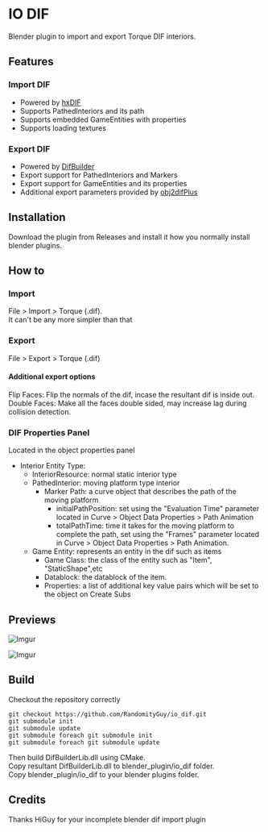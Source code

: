 # IO DIF

Blender plugin to import and export Torque DIF interiors.

## Features

### Import DIF

- Powered by [hxDIF](https://github.com/RandomityGuy/hxDIF)
- Supports PathedInteriors and its path
- Supports embedded GameEntities with properties
- Supports loading textures

### Export DIF

- Powered by [DifBuilder](https://github.com/RandomityGuy/DifBuilder)
- Export support for PathedInteriors and Markers
- Export support for GameEntities and its properties
- Additional export parameters provided by [obj2difPlus](https://github.com/RandomityGuy/obj2difPlus)

## Installation

Download the plugin from Releases and install it how you normally install blender plugins.

## How to

### Import

File > Import > Torque (.dif).  
It can't be any more simpler than that

### Export

File > Export > Torque (.dif)

#### Additional export options

Flip Faces: Flip the normals of the dif, incase the resultant dif is inside out.  
Double Faces: Make all the faces double sided, may increase lag during collision detection.

### DIF Properties Panel

Located in the object properties panel

- Interior Entity Type:
  - InteriorResource: normal static interior type
  - PathedInterior: moving platform type interior
    - Marker Path: a curve object that describes the path of the moving platform
      - initialPathPosition: set using the "Evaluation Time" parameter located in Curve > Object Data Properties > Path Animation
      - totalPathTime: time it takes for the moving platform to complete the path, set using the "Frames" parameter located in Curve > Object Data Properties > Path Animation.
  - Game Entity: represents an entity in the dif such as items
    - Game Class: the class of the entity such as "Item", "StaticShape",etc
    - Datablock: the datablock of the item.
    - Properties: a list of additional key value pairs which will be set to the object on Create Subs

## Previews

![Imgur](https://imgur.com/OkSM6lY.png)

![Imgur](https://imgur.com/3NC5JmH.png)

## Build

Checkout the repository correctly

```
git checkout https://github.com/RandomityGuy/io_dif.git
git submodule init
git submodule update
git submodule foreach git submodule init
git submodule foreach git submodule update
```

Then build DifBuilderLib.dll using CMake.  
Copy resultant DifBuilderLib.dll to blender_plugin/io_dif folder.  
Copy blender_plugin/io_dif to your blender plugins folder.

## Credits

Thanks HiGuy for your incomplete blender dif import plugin
